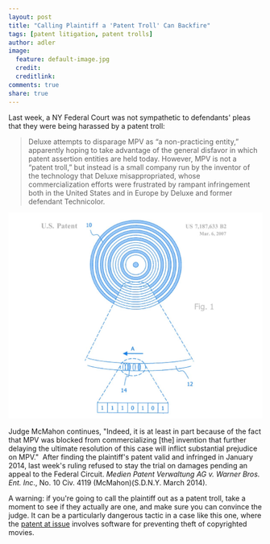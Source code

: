 ```yaml
---
layout: post
title: "Calling Plaintiff a 'Patent Troll' Can Backfire" 
tags: [patent litigation, patent trolls]
author: adler
image:
  feature: default-image.jpg
  credit:
  creditlink:
comments: true
share: true
---
```


Last week, a NY Federal Court was not sympathetic to defendants' pleas that they were being harassed by a patent troll:

<blockquote>Deluxe attempts to disparage MPV as “a non-practicing entity,” apparently hoping to take advantage of the general disfavor in which patent assertion entities are held today. However, MPV is not a “patent troll,” but instead is a small company run by the inventor of the technology that Deluxe misappropriated, whose commercialization efforts were frustrated by rampant infringement both in the United States and in Europe by Deluxe and former defendant Technicolor.</blockquote>

<img alt="Figure 1 from Patent at issue in New York patent lawsuit" src="/../images/Antipiracy-Patent-from-MPV-v.-Warner-Bros-in-SDNY-patent-lawsuit.jpg" width="1200" /></a>

Judge McMahon continues, "Indeed, it is at least in part because of the fact that MPV was blocked from commercializing [the] invention that further delaying the ultimate resolution of this case will inflict substantial prejudice on MPV."  After finding the plaintiff's patent valid and infringed in January 2014, last week's ruling refused to stay the trial on damages pending an appeal to the Federal Circuit. <em>Medien Patent Verwaltung AG v. Warner Bros. Ent. Inc</em>., No. 10 Civ. 4119 (McMahon)(S.D.N.Y. March 2014).

A warning: if you're going to call the plaintiff out as a patent troll, take a moment to see if they actually are one, and make sure you can convince the judge. It can be a particularly dangerous tactic in a case like this one, where the <a href="http://www.google.com/patents/US7187633" target="_blank">patent at issue</a> involves software for preventing theft of copyrighted movies.
